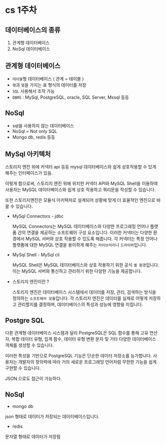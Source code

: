 # cs 1주차

## 데이터베이스의 종류

1. 관계형 데이터베이스
2. NoSql 데이터베이스

## 관계형 데이터베이스

- `테이블`형 데이터베이스 ( 관계 = 테이블 )
- `행`과 `열`을 가지는 표 형식의 데이터를 저장
- `SQL` 사용해서 조작 가능
- `DBMS` : MySql, PostgreSQL, oracle, SQL Server, Mssql 등등

## NoSql

- sql을 사용하지 않는 데이터베이스
- NoSql = Not only SQL
- Mongo db, redis 등등

## MySql 아키텍처

스토리지 엔진 위에 커넥터 api 등등 mysql 데이터베이스와 쉽게 상호작용할 수 있게 해주는 인터페이스가 있음.

이렇게 함으로써, 스토리지 엔진 위에 위치한 커넥터 API와 MySQL Shell을 이용하여 사용자는 MySQL 데이터베이스와 쉽게 상호 작용하고 쿼리문을 작성할 수 있습니다.

또한 스토리지엔진은 모듈식 아키텍처로 설계되어 상황에 맞게 더 효율적인 엔진으로 바꿀 수 있습니다.

- MySql Connectors - jdbc
    
    MySQL Connectors는 MySQL 데이터베이스와 다양한 프로그래밍 언어나 플랫폼 간의 연결을 제공하는 소프트웨어 구성 요소입니다. 이러한 커넥터는 다양한 환경에서 MySQL 서버와 상호 작용할 수 있도록 해줍니다. 각 커넥터는 특정 언어나 플랫폼에 대한 MySQL 연결을 용이하게 해주는 `라이브러리`나 `드라이버`입니다.
    
- MySql Shell - MySql cli
    
    MySQL Shell은 MySQL 데이터베이스와 상호 작용하기 위한 공식 `셸 환경`입니다. 이는 MySQL 서버와 통신하고 관리하기 위한 다양한 기능을 제공합니다.
    
- 스토리지 엔진이란 ?
    
    스토리지 엔진은 데이터베이스 시스템에서 데이터를 저장, 관리, 검색하는 방식을 정의하는 `소프트웨어 모듈`입니다. 각 스토리지 엔진은 데이터를 실제로 어떻게 저장하고 관리할지를 결정하며, 데이터베이스의 특성과 성능에 영향을 미칩니다.
    

## Postgre SQL

다른 관계형 데이터베이스 시스템과 달리 PostgreSQL은 SQL 함수를 통해 고유 연산자, 복합 데이터 유형, 집계 함수, 데이터 유형 변환 문자 및 기타 다양한 데이터베이스 객체를 생성할 수 있습니다.

이러한 특성을 기반으로 PostgreSQL 기능은 단순한 데이터 저장소를 능가합니다. 사용자는 개발자의 창의력에 따라 거의 새로운 프로그래밍 언어처럼 무한한 기능을 쉽게 구현할 수 있습니다.

JSON 으로도 접근이 가능하다.

## NoSql

- mongo db

json 형태로 데이터가 저장되는 데이터베이스입니다.

- redis

문자열 형태로 데이터가 저장됨
